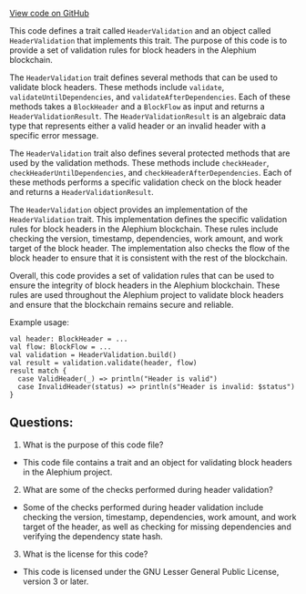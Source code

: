 [View code on GitHub](https://github.com/alephium/alephium/flow/src/main/scala/org/alephium/flow/validation/HeaderValidation.scala)

This code defines a trait called `HeaderValidation` and an object called `HeaderValidation` that implements this trait. The purpose of this code is to provide a set of validation rules for block headers in the Alephium blockchain. 

The `HeaderValidation` trait defines several methods that can be used to validate block headers. These methods include `validate`, `validateUntilDependencies`, and `validateAfterDependencies`. Each of these methods takes a `BlockHeader` and a `BlockFlow` as input and returns a `HeaderValidationResult`. The `HeaderValidationResult` is an algebraic data type that represents either a valid header or an invalid header with a specific error message. 

The `HeaderValidation` trait also defines several protected methods that are used by the validation methods. These methods include `checkHeader`, `checkHeaderUntilDependencies`, and `checkHeaderAfterDependencies`. Each of these methods performs a specific validation check on the block header and returns a `HeaderValidationResult`. 

The `HeaderValidation` object provides an implementation of the `HeaderValidation` trait. This implementation defines the specific validation rules for block headers in the Alephium blockchain. These rules include checking the version, timestamp, dependencies, work amount, and work target of the block header. The implementation also checks the flow of the block header to ensure that it is consistent with the rest of the blockchain. 

Overall, this code provides a set of validation rules that can be used to ensure the integrity of block headers in the Alephium blockchain. These rules are used throughout the Alephium project to validate block headers and ensure that the blockchain remains secure and reliable. 

Example usage:

```
val header: BlockHeader = ...
val flow: BlockFlow = ...
val validation = HeaderValidation.build()
val result = validation.validate(header, flow)
result match {
  case ValidHeader(_) => println("Header is valid")
  case InvalidHeader(status) => println(s"Header is invalid: $status")
}
```
## Questions: 
 1. What is the purpose of this code file?
- This code file contains a trait and an object for validating block headers in the Alephium project.

2. What are some of the checks performed during header validation?
- Some of the checks performed during header validation include checking the version, timestamp, dependencies, work amount, and work target of the header, as well as checking for missing dependencies and verifying the dependency state hash.

3. What is the license for this code?
- This code is licensed under the GNU Lesser General Public License, version 3 or later.